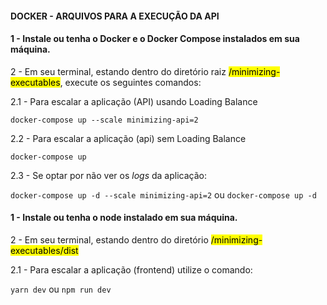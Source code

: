 #### DOCKER - ARQUIVOS PARA A EXECUÇÃO DA API


#### 1 -  Instale ou tenha o Docker e o Docker Compose instalados em sua máquina.


2 - Em seu terminal, estando dentro do diretório raiz <mark>/minimizing-executables</mark>, execute os seguintes comandos:

2.1 - Para escalar a aplicação (API) usando Loading Balance

`docker-compose up --scale minimizing-api=2`

2.2 - Para escalar a aplicação (api) sem Loading Balance

`docker-compose up`

2.3 - Se optar por não ver os *logs* da aplicação:

`docker-compose up -d --scale minimizing-api=2` ou `docker-compose up -d`

#### 1 -  Instale ou tenha o node instalado em sua máquina.

2 - Em seu terminal, estando dentro do diretório <mark>/minimizing-executables/dist</mark>

2.1 - Para escalar a aplicação (frontend) utilize o comando:

`yarn dev` ou `npm run dev`
